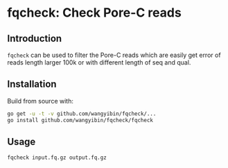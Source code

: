 # fqcheck: Check Pore-C reads

## Introduction 

`fqcheck` can be used to filter the Pore-C reads which are easily get error of reads length larger 100k or with different length of seq and qual.  

## Installation

Build from source with:
```bash
go get -u -t -v github.com/wangyibin/fqcheck/...
go install github.com/wangyibin/fqcheck/fqcheck
```

## Usage
```bash
fqcheck input.fq.gz output.fq.gz
```

